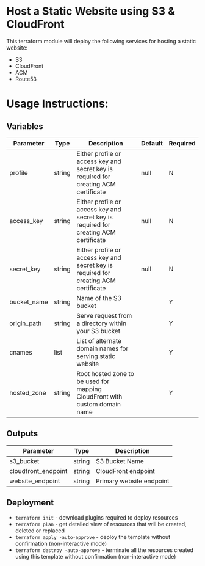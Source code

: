 # Host a Static Website using S3 & CloudFront

This terraform module will deploy the following services for hosting a static website:
- S3
- CloudFront
- ACM
- Route53

# Usage Instructions:
## Variables
| Parameter   | Type   | Description                                                                | Default   | Required |
|-------------|--------|----------------------------------------------------------------------------|-----------|----------|
| profile     | string | Either profile or access key and secret key is required for creating ACM certificate                                 | null          | N        |
| access_key     | string | Either profile or access key and secret key is required for creating ACM certificate                                 | null          | N        |
| secret_key     | string | Either profile or access key and secret key is required for creating ACM certificate                                 | null          | N        |
| bucket_name | string | Name of the S3 bucket                                                      |           | Y        |
| origin_path | string | Serve request from a directory within your S3 bucket                  |           | Y        |
| cnames      | list   | List of alternate domain names for serving static website                  |           | Y        |
| hosted_zone | string | Root hosted zone to be used for mapping CloudFront with custom domain name |           | Y        |

## Outputs
| Parameter           | Type   | Description               |
|---------------------|--------|---------------------------|
| s3_bucket           | string | S3 Bucket Name            |
| cloudfront_endpoint | string | CloudFront endpoint       |
| website_endpoint    | string | Primary website endpoint  |

## Deployment
- `terraform init` - download plugins required to deploy resources
- `terraform plan` - get detailed view of resources that will be created, deleted or replaced
- `terraform apply -auto-approve` - deploy the template without confirmation (non-interactive mode)
- `terraform destroy -auto-approve` - terminate all the resources created using this template without confirmation (non-interactive mode)
